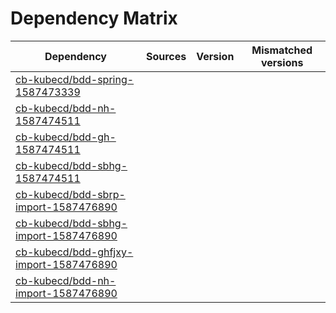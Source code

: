 # Dependency Matrix

Dependency | Sources | Version | Mismatched versions
---------- | ------- | ------- | -------------------
[cb-kubecd/bdd-spring-1587473339](https://github.com/cb-kubecd/bdd-spring-1587473339.git) |  | []() | 
[cb-kubecd/bdd-nh-1587474511](https://github.com/cb-kubecd/bdd-nh-1587474511.git) |  | []() | 
[cb-kubecd/bdd-gh-1587474511](https://github.com/cb-kubecd/bdd-gh-1587474511.git) |  | []() | 
[cb-kubecd/bdd-sbhg-1587474511](https://github.com/cb-kubecd/bdd-sbhg-1587474511.git) |  | []() | 
[cb-kubecd/bdd-sbrp-import-1587476890](https://github.com/cb-kubecd/bdd-sbrp-import-1587476890.git) |  | []() | 
[cb-kubecd/bdd-sbhg-import-1587476890](https://github.com/cb-kubecd/bdd-sbhg-import-1587476890.git) |  | []() | 
[cb-kubecd/bdd-ghfjxy-import-1587476890](https://github.com/cb-kubecd/bdd-ghfjxy-import-1587476890.git) |  | []() | 
[cb-kubecd/bdd-nh-import-1587476890](https://github.com/cb-kubecd/bdd-nh-import-1587476890.git) |  | []() | 
